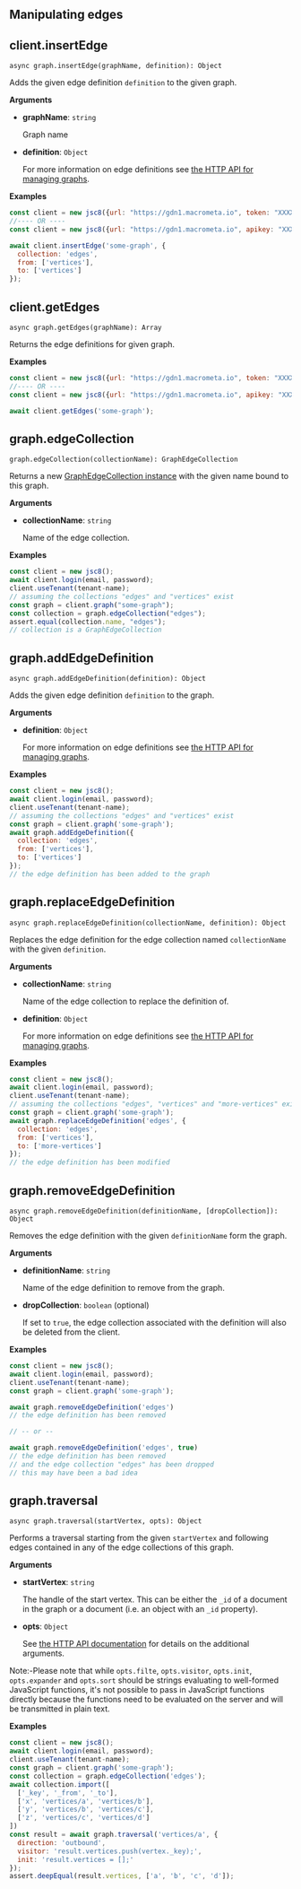 ## Manipulating edges

## client.insertEdge

`async graph.insertEdge(graphName, definition): Object`

Adds the given edge definition `definition` to the given graph.

**Arguments**

- **graphName**: `string`

  Graph name

* **definition**: `Object`

  For more information on edge definitions see [the HTTP API for managing graphs](https://developer.document360.io/docs/graphs).

**Examples**

```js
const client = new jsc8({url: "https://gdn1.macrometa.io", token: "XXXX"});
//---- OR ----
const client = new jsc8({url: "https://gdn1.macrometa.io", apikey: "XXXX"});

await client.insertEdge('some-graph', {
  collection: 'edges',
  from: ['vertices'],
  to: ['vertices']
});
```

## client.getEdges

`async graph.getEdges(graphName): Array`

Returns the edge definitions for given graph.

**Examples**

```js
const client = new jsc8({url: "https://gdn1.macrometa.io", token: "XXXX"});
//---- OR ----
const client = new jsc8({url: "https://gdn1.macrometa.io", apikey: "XXXX"});

await client.getEdges('some-graph');
```

## graph.edgeCollection

`graph.edgeCollection(collectionName): GraphEdgeCollection`

Returns a new [GraphEdgeCollection  instance](https://developer.document360.io/docs/edgecollection) with the given name bound to this graph.

**Arguments**

* **collectionName**: `string`

  Name of the edge collection.

**Examples**

```js
const client = new jsc8();
await client.login(email, password);
client.useTenant(tenant-name);
// assuming the collections "edges" and "vertices" exist
const graph = client.graph("some-graph");
const collection = graph.edgeCollection("edges");
assert.equal(collection.name, "edges");
// collection is a GraphEdgeCollection
```

## graph.addEdgeDefinition

`async graph.addEdgeDefinition(definition): Object`

Adds the given edge definition `definition` to the graph.

**Arguments**

* **definition**: `Object`

  For more information on edge definitions see [the HTTP API for managing graphs](https://developer.document360.io/docs/graphs).

**Examples**

```js
const client = new jsc8();
await client.login(email, password);
client.useTenant(tenant-name);
// assuming the collections "edges" and "vertices" exist
const graph = client.graph('some-graph');
await graph.addEdgeDefinition({
  collection: 'edges',
  from: ['vertices'],
  to: ['vertices']
});
// the edge definition has been added to the graph
```

## graph.replaceEdgeDefinition

`async graph.replaceEdgeDefinition(collectionName, definition): Object`

Replaces the edge definition for the edge collection named `collectionName` with
the given `definition`.

**Arguments**

* **collectionName**: `string`

  Name of the edge collection to replace the definition of.

* **definition**: `Object`

  For more information on edge definitions see [the HTTP API for managing graphs](https://developer.document360.io/docs/graphs).

**Examples**

```js
const client = new jsc8();
await client.login(email, password);
client.useTenant(tenant-name);
// assuming the collections "edges", "vertices" and "more-vertices" exist
const graph = client.graph('some-graph');
await graph.replaceEdgeDefinition('edges', {
  collection: 'edges',
  from: ['vertices'],
  to: ['more-vertices']
});
// the edge definition has been modified
```

## graph.removeEdgeDefinition

`async graph.removeEdgeDefinition(definitionName, [dropCollection]): Object`

Removes the edge definition with the given `definitionName` form the graph.

**Arguments**

* **definitionName**: `string`

  Name of the edge definition to remove from the graph.

* **dropCollection**: `boolean` (optional)

  If set to `true`, the edge collection associated with the definition will also be deleted from the client.

**Examples**

```js
const client = new jsc8();
await client.login(email, password);
client.useTenant(tenant-name);
const graph = client.graph('some-graph');

await graph.removeEdgeDefinition('edges')
// the edge definition has been removed

// -- or --

await graph.removeEdgeDefinition('edges', true)
// the edge definition has been removed
// and the edge collection "edges" has been dropped
// this may have been a bad idea
```

## graph.traversal

`async graph.traversal(startVertex, opts): Object`

Performs a traversal starting from the given `startVertex` and following edges contained in any of the edge collections of this graph.

**Arguments**

* **startVertex**: `string`

  The handle of the start vertex. This can be either the `_id` of a document in the graph or a document (i.e. an object with an `_id` property).

* **opts**: `Object`

  See [the HTTP API documentation](https://developer.document360.io/docs/indexing) for details on the additional arguments.

Note:-Please note that while `opts.filte`, `opts.visitor`, `opts.init`, `opts.expander` and `opts.sort` should be strings evaluating to well-formed JavaScript functions, it's not possible to pass in JavaScript functions directly because the functions need to be evaluated on the server and will be transmitted in plain text.

**Examples**

```js
const client = new jsc8();
await client.login(email, password);
client.useTenant(tenant-name);
const graph = client.graph('some-graph');
const collection = graph.edgeCollection('edges');
await collection.import([
  ['_key', '_from', '_to'],
  ['x', 'vertices/a', 'vertices/b'],
  ['y', 'vertices/b', 'vertices/c'],
  ['z', 'vertices/c', 'vertices/d']
])
const result = await graph.traversal('vertices/a', {
  direction: 'outbound',
  visitor: 'result.vertices.push(vertex._key);',
  init: 'result.vertices = [];'
});
assert.deepEqual(result.vertices, ['a', 'b', 'c', 'd']);
```
